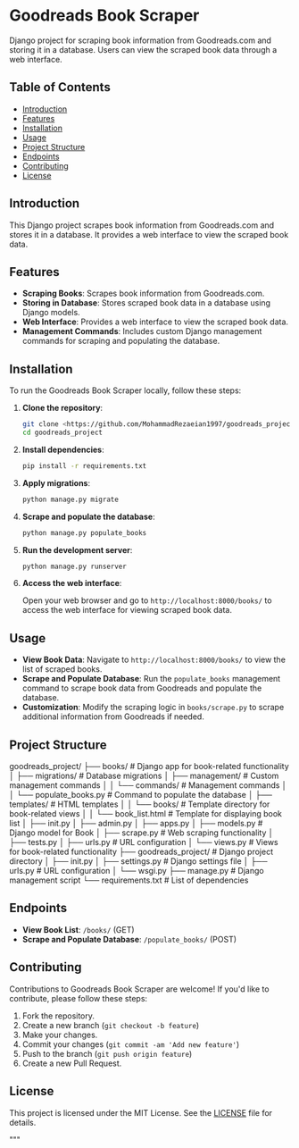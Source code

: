 # Goodreads Book Scraper

Django project for scraping book information from Goodreads.com and storing it in a database. Users can view the scraped book data through a web interface.

## Table of Contents

- [Introduction](#introduction)
- [Features](#features)
- [Installation](#installation)
- [Usage](#usage)
- [Project Structure](#project-structure)
- [Endpoints](#endpoints)
- [Contributing](#contributing)
- [License](#license)

## Introduction

This Django project scrapes book information from Goodreads.com and stores it in a database. It provides a web interface to view the scraped book data.

## Features

- **Scraping Books**: Scrapes book information from Goodreads.com.
- **Storing in Database**: Stores scraped book data in a database using Django models.
- **Web Interface**: Provides a web interface to view the scraped book data.
- **Management Commands**: Includes custom Django management commands for scraping and populating the database.

## Installation

To run the Goodreads Book Scraper locally, follow these steps:

1. **Clone the repository**:

    ```bash
    git clone <https://github.com/MohammadRezaeian1997/goodreads_project.git>
    cd goodreads_project
    ```

2. **Install dependencies**:

    ```bash
    pip install -r requirements.txt
    ```

3. **Apply migrations**:

    ```bash
    python manage.py migrate
    ```

4. **Scrape and populate the database**:

    ```bash
    python manage.py populate_books
    ```

5. **Run the development server**:

    ```bash
    python manage.py runserver
    ```

6. **Access the web interface**:

    Open your web browser and go to `http://localhost:8000/books/` to access the web interface for viewing scraped book data.

## Usage

- **View Book Data**: Navigate to `http://localhost:8000/books/` to view the list of scraped books.
- **Scrape and Populate Database**: Run the `populate_books` management command to scrape book data from Goodreads and populate the database.
- **Customization**: Modify the scraping logic in `books/scrape.py` to scrape additional information from Goodreads if needed.

## Project Structure
goodreads_project/
├── books/ # Django app for book-related functionality
│ ├── migrations/ # Database migrations
│ ├── management/ # Custom management commands
│ │ └── commands/ # Management commands
│ │ └── populate_books.py # Command to populate the database
│ ├── templates/ # HTML templates
│ │ └── books/ # Template directory for book-related views
│ │ └── book_list.html # Template for displaying book list
│ ├── init.py
│ ├── admin.py
│ ├── apps.py
│ ├── models.py # Django model for Book
│ ├── scrape.py # Web scraping functionality
│ ├── tests.py
│ ├── urls.py # URL configuration
│ └── views.py # Views for book-related functionality
├── goodreads_project/ # Django project directory
│ ├── init.py
│ ├── settings.py # Django settings file
│ ├── urls.py # URL configuration
│ └── wsgi.py
├── manage.py # Django management script
└── requirements.txt # List of dependencies


## Endpoints

- **View Book List**: `/books/` (GET)
- **Scrape and Populate Database**: `/populate_books/` (POST)

## Contributing

Contributions to Goodreads Book Scraper are welcome! If you'd like to contribute, please follow these steps:

1. Fork the repository.
2. Create a new branch (`git checkout -b feature`)
3. Make your changes.
4. Commit your changes (`git commit -am 'Add new feature'`)
5. Push to the branch (`git push origin feature`)
6. Create a new Pull Request.

## License

This project is licensed under the MIT License. See the [LICENSE](LICENSE) file for details.

"""
